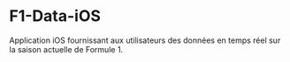 # F1-Data-iOS
Application iOS fournissant aux utilisateurs des données en temps réel sur la saison actuelle de Formule 1.
